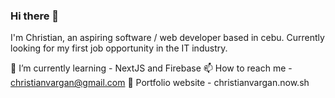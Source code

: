 ### Hi there 👋

I'm Christian, an aspiring software / web developer based in cebu. Currently looking for my first job opportunity in the IT industry.

🌱 I’m currently learning - NextJS and Firebase
📫 How to reach me - christianvargan@gmail.com
🔭 Portfolio website -  christianvargan.now.sh
<!--
**Hansum/Hansum** is a ✨ _special_ ✨ repository because its `README.md` (this file) appears on your GitHub profile.

Here are some ideas to get you started:

- 🔭 I’m currently working on ...
- 🌱 I’m currently learning ... NextJS and Firebase
- 👯 I’m looking to collaborate on ...
- 🤔 I’m looking for help with ...
- 💬 Ask me about ...
- 📫 How to reach me: ... christianvargan@gmail.com
- 😄 Pronouns: ...
- ⚡ Fun fact: ...
-->
